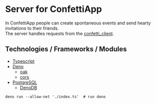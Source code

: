 # Server for ConfettiApp

In ConfettiApp people can create spontaneous events and send hearty invitations to their friends.\
The server handles requests from the [confetti_client](https://github.com/cschlusche/confetti_client).

## Technologies / Frameworks / Modules

- [Typescript](https://www.typescriptlang.org/)
- [Deno](https://deno.land/)
  - [oak](https://deno.land/x/oak)
  - [cors](https://deno.land/x/cors)
- [PostgreSQL](https://www.postgresql.org/)
  - [DenoDB](https://deno.land/x/denodb)


```
deno run --allow-net './index.ts'  # run deno
```